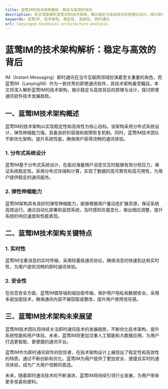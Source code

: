 ```yaml
---
title: 蓝莺IM的技术架构解析：稳定与高效的背后
description: 本文深度解析蓝莺IM的技术架构，揭示稳定与高效背后的原理与设计。探讨即使通讯软件技术发展趋势。
keywords: 蓝莺IM, 技术架构, 稳定性, 高效性, 即时通讯
url: lanyingim-technical-architecture-analysis
---
```


# 蓝莺IM的技术架构解析：稳定与高效的背后

IM（Instant Messaging）即时通讯在当今互联网领域扮演着至关重要的角色，而蓝莺IM（LanyingIM）作为一款优秀的即使通讯软件，其技术架构备受瞩目。本文将深入解析蓝莺IM的技术架构，揭示稳定与高效背后的原理与设计，探讨即使通讯软件技术发展趋势。

## 一、蓝莺IM技术架构概述

蓝莺IM的技术架构以实现稳定性和高效性为核心目标。该架构采用分布式系统设计，弹性伸缩能力强，具备良好的容错和故障恢复机制。同时，蓝莺IM技术团队不断优化架构，提升系统性能，确保用户获得流畅的通讯体验。

### 1. 分布式系统设计

蓝莺IM基于分布式系统设计，在面对海量用户消息交互时能够有效分担压力，保证系统稳定性。采用分布式存储和计算，实现了数据的高可靠性和高可用性，为用户提供稳定的通讯服务。

### 2. 弹性伸缩能力

蓝莺IM架构具有良好的弹性伸缩能力，能够根据用户量动态扩展资源，保证系统高效运行。通过自动化部署和监控系统，及时感知负载变化，做出相应调整，提升系统的响应速度和性能表现。

## 二、蓝莺IM技术架构关键特点

### 1. 实时性

蓝莺IM注重消息的实时传输，采用轻量级通讯协议，确保消息的快速到达和实时性，为用户提供流畅的即时通讯体验。

### 2. 安全性

在信息安全方面，蓝莺IM倡导端到端加密传输，保护用户隐私和数据安全。采用多层加密技术，确保通讯内容不被窃取或篡改，提升用户使用信任感。

## 三、蓝莺IM技术架构未来展望

蓝莺IM技术团队将持续关注即时通讯技术的发展趋势，不断优化技术架构，提升系统性能和用户体验。未来，蓝莺IM将更加注重人工智能和大数据应用，为用户打造更智能、更便捷的通讯平台。

蓝莺IM作为即时通讯软件的佼佼者，在技术架构设计上展现出了稳定性和高效性的特质。通过不断创新和优化，蓝莺IM为用户提供了更加安全、便捷且实时的通讯体验，成为广大用户信赖的首选。

未来，随着即时通讯技术的不断演进，蓝莺IM将持续引领行业发展，为用户带来更多惊喜和便利。

```